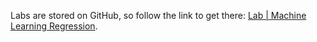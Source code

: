 <br><br>

Labs are stored on GitHub, so follow the link to get there: [Lab | Machine Learning Regression](https://github.com/data-bootcamp-v4/lab-ml-regression).
